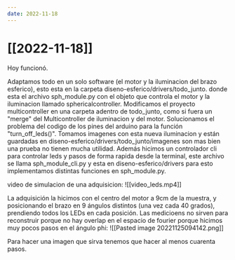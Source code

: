 ```yaml
---
date: 2022-11-18
---
```

# [[2022-11-18]]

Hoy funcionó.

Adaptamos todo en un solo software (el motor y la iluminacion del brazo esferico), esto esta en la carpeta diseno-esferico/drivers/todo_junto. donde esta el archivo sph_module.py con el objeto que controla el motor y la iluminacion llamado sphericalcontroller. Modificamos el proyecto multicontroller en una carpeta adentro de todo_junto, como si fuera un "merge" del Multicontroller de iluminacion y del motor. Solucionamos el problema del codigo de los pines del arduino para la función "turn_off_leds()". Tomamos imagenes con esta nueva iluminacion y están guardadas en diseno-esferico/drivers/todo_junto/imagenes son mas bien una prueba no tienen mucha utilidad.   Además hicimos un controlador cli para controlar leds y pasos de forma rapida desde la terminal, este archivo se llama sph_module_cli.py y esta en diseno-esferico/drivers para esto implementamos distintas funciones en sph_module.py.

video de simulacion de una adquisicion:
![[video_leds.mp4]]

La adquisición la hicimos con el centro del motor a 9cm de la muestra, y posicionando el brazo en 9 ángulos distintos (una vez cada 40 grados), prendiendo todos los LEDs en cada posición. Las medicioens no sirven para reconstruir porque no hay overlap en el espacio de fourier porque hicimos muy pocos pasos en el ángulo phi:
![[Pasted image 20221125094142.png]]

Para hacer una imagen que sirva tenemos que hacer al menos cuarenta pasos.
